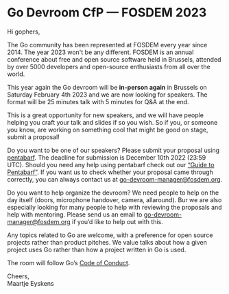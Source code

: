 # Go Devroom CfP — FOSDEM 2023

Hi gophers,

The Go community has been represented at FOSDEM every year since 2014. The year 2023 won't be any different. FOSDEM is an annual conference about free and open source software held in Brussels, attended by over 5000 developers and open-source enthusiasts from all over the world.

This year again the Go devroom will be **in-person again** in Brussels on Saturday February 4th 2023 and we are now looking for speakers. The format will be 25 minutes talk with 5 minutes for Q&A at the end.

This is a great opportunity for new speakers, and we will have people helping you craft your talk and slides if so you wish. So if you, or someone you know, are working on something cool that might be good on stage, submit a proposal!

Do you want to be one of our speakers? Please submit your proposal using [pentabarf](https://penta.fosdem.org/event/new). The deadline for submission is December 10th 2022 (23:59 UTC).
Should you need any help using pentabarf check out our [“Guide to Pentabarf”](https://eyskens.me/beginners-guide-to-pentabarf/).
If you want us to check whether your proposal came through correctly, you can always contact us at [go-devroom-manager@fosdem.org](mailto:go-devroom-manager@fosdem.org).

Do you want to help organize the devroom? We need people to help on the day itself (doors, microphone handover, camera, allaround). Bur we are also especially looking for many people to help with reviewing the proposals and help with mentoring.
Please send us an email to [go-devroom-manager@fosdem.org](mailto:go-devroom-manager@fosdem.org) if you’d like to help out with this.

Any topics related to Go are welcome, with a preference for open source projects rather than product pitches. We value talks about how a given project uses Go rather than how a project written in Go is used.

The room will follow Go’s [Code of Conduct](https://golang.org/conduct).

Cheers,  
Maartje Eyskens

